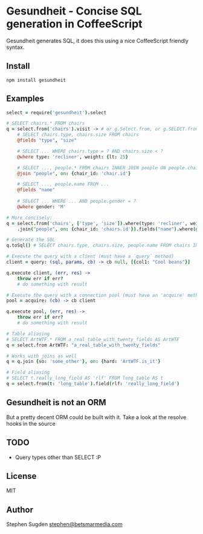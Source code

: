 # Gesundheit - Concise SQL generation in CoffeeScript

Gesundheit generates SQL, it does this using a nice CoffeeScript friendly syntax.

## Install

    npm install gesundheit

## Examples

```coffee
select = require('gesundheit').select

# SELECT chairs.* FROM chairs
q = select.from('chairs').visit -> # or g.Select.from, or g.SELECT.from   
	# SELECT chairs.type, chairs.size FROM chairs
	@fields "type", "size"

	# SELECT ... WHERE chairs.type = ? AND chairs.size < ?
	@where type: 'recliner', weight: {lt: 25}

	# SELECT ..., people.* FROM chairs INNER JOIN people ON people.chair_id = chair.id WHERE ...
	@join "people", on: {chair_id: 'chair.id'}

	# SELECT ..., people.name FROM ...
	@fields "name"
	
	# SELECT ... WHERE ... AND people.gender = ?
	@where gender: 'M'

# More concisely:
q = select.from('chairs', ['type', 'size']).where(type: 'recliner', weight: {lt: 25})
	.join("people", on: {chair_id: 'chairs.id'}).fields("name").where(gender: 'M')

# Generate the SQL
q.toSql() # SELECT chairs.type, chairs.size, people.name FROM chairs INNER JOIN people ...

# Execute the query with a client (must have a `query` method)
client = query: (sql, params, cb) -> cb null, [{col1: "Cool beans"}]

q.execute client, (err, res) ->
	throw err if err?
	# do something with result

# Execute the query with a connection pool (must have an 'acquire' method)
pool = acquire: (cb) -> cb client

q.execute pool, (err, res) ->
	throw err if err?
	# do something with result

# Table aliasing
# SELECT ArtWTF.* FROM a_real_table_with_twenty_fields AS ArtWTF
q = select.from ArtWTF: "a_real_table_with_twenty_fields"

# Works with joins as well
q = q.join {so: 'some_other'}, on: {hard: 'ArtWTF.is_it'}

# Field aliasing
# SELECT t.really_long_field AS 'rlf' FROM long_table AS t
q = select.from(t: 'long_table').field(rlf: 'really_long_field')
```

## Gesundheit is not an ORM

But a pretty decent ORM could be built with it. Take a look at the resolve hooks in the source

## TODO

- Query types other than SELECT :P

## License

MIT

## Author

Stephen Sugden <stephen@betsmarmedia.com>
